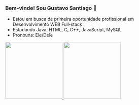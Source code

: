 ### Bem-vinde! Sou Gustavo Santiago 👋


- Estou em busca de primeira oportunidade profissional em Desenvolvimento WEB Full-stack
- Estudando Java, HTML, C, C++, JavaScript, MySQL
- Pronouns: Ele/Dele

<div>
  <a href="https://github.com/GustavoSantiago81">
  <img height="180em" src="https://github-readme-stats.vercel.app/api?username=GustavoSantiago81&show_icons=true&theme=dark&include_all_commits=true&count_private=true."/>
    
  <img height="180em" src="https://github-readme-stats.vercel.app/api/top-langs/?username=GustavoSantiago81&layout=compact&langs_count=16&theme=dark&include_all_commits=true&count_private=true."/>
</div>
